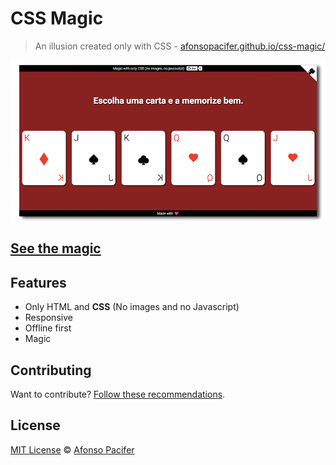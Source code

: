 # CSS Magic

> An illusion created only with CSS -  [afonsopacifer.github.io/css-magic/](http://afonsopacifer.github.io/css-magic/)

[![demo-view](demo-view.png)](http://afonsopacifer.github.io/css-magic/)

## [See the magic](http://afonsopacifer.github.io/css-magic/)

## Features
- Only HTML and **CSS** (No images and no Javascript)
- Responsive
- Offline first
- Magic

## Contributing
Want to contribute? [Follow these recommendations](https://github.com/afonsopacifer/css-magic/blob/gh-pages/CONTRIBUTING.md).

## License
[MIT License](https://github.com/afonsopacifer/css-magic/blob/gh-pages/LICENSE.md) © [Afonso Pacifer](http://afonsopacifer.com/)
